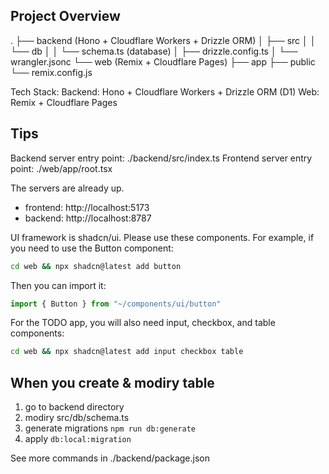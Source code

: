 ## Project Overview
.
├── backend (Hono + Cloudflare Workers + Drizzle ORM)
│   ├── src
│   │   └── db
│   │       └── schema.ts (database)
│   ├── drizzle.config.ts
│   └── wrangler.jsonc
└── web (Remix + Cloudflare Pages)
    ├── app
    ├── public
    └── remix.config.js

Tech Stack:
Backend: Hono + Cloudflare Workers + Drizzle ORM (D1)
Web: Remix + Cloudflare Pages


## Tips

Backend server entry point: ./backend/src/index.ts
Frontend server entry point: ./web/app/root.tsx

The servers are already up.

- frontend: http://localhost:5173
- backend: http://localhost:8787

UI framework is shadcn/ui. Please use these components. For example, if you need to use the Button component:

```sh
cd web && npx shadcn@latest add button
```

Then you can import it:

```ts
import { Button } from "~/components/ui/button"
```

For the TODO app, you will also need input, checkbox, and table components:

```sh
cd web && npx shadcn@latest add input checkbox table
```

## When you create & modiry table

1. go to backend directory
2. modiry src/db/schema.ts
3. generate migrations `npm run db:generate`
4. apply `db:local:migration`

See more commands in ./backend/package.json
